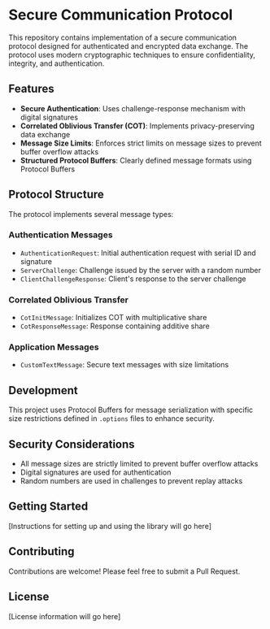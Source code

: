 # Secure Communication Protocol

This repository contains implementation of a secure communication protocol designed for authenticated and encrypted data exchange. The protocol uses modern cryptographic techniques to ensure confidentiality, integrity, and authentication.

## Features

- **Secure Authentication**: Uses challenge-response mechanism with digital signatures
- **Correlated Oblivious Transfer (COT)**: Implements privacy-preserving data exchange
- **Message Size Limits**: Enforces strict limits on message sizes to prevent buffer overflow attacks
- **Structured Protocol Buffers**: Clearly defined message formats using Protocol Buffers

## Protocol Structure

The protocol implements several message types:

### Authentication Messages
- `AuthenticationRequest`: Initial authentication request with serial ID and signature
- `ServerChallenge`: Challenge issued by the server with a random number
- `ClientChallengeResponse`: Client's response to the server challenge

### Correlated Oblivious Transfer
- `CotInitMessage`: Initializes COT with multiplicative share
- `CotResponseMessage`: Response containing additive share

### Application Messages
- `CustomTextMessage`: Secure text messages with size limitations

## Development

This project uses Protocol Buffers for message serialization with specific size restrictions defined in `.options` files to enhance security.

## Security Considerations

- All message sizes are strictly limited to prevent buffer overflow attacks
- Digital signatures are used for authentication
- Random numbers are used in challenges to prevent replay attacks

## Getting Started

[Instructions for setting up and using the library will go here]

## Contributing

Contributions are welcome! Please feel free to submit a Pull Request.

## License

[License information will go here] 